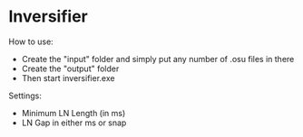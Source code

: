 ﻿# Inversifier

How to use:
- Create the "input" folder and simply put any number of .osu files in there
- Create the "output" folder
- Then start inversifier.exe

Settings:
- Minimum LN Length (in ms)
- LN Gap in either ms or snap

